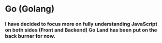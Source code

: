 <h1>Go (Golang)</h1>

### I have decided to focus more on fully understanding JavaScript on both sides (Front and Backend) Go Land has been put on the back burner for now.
